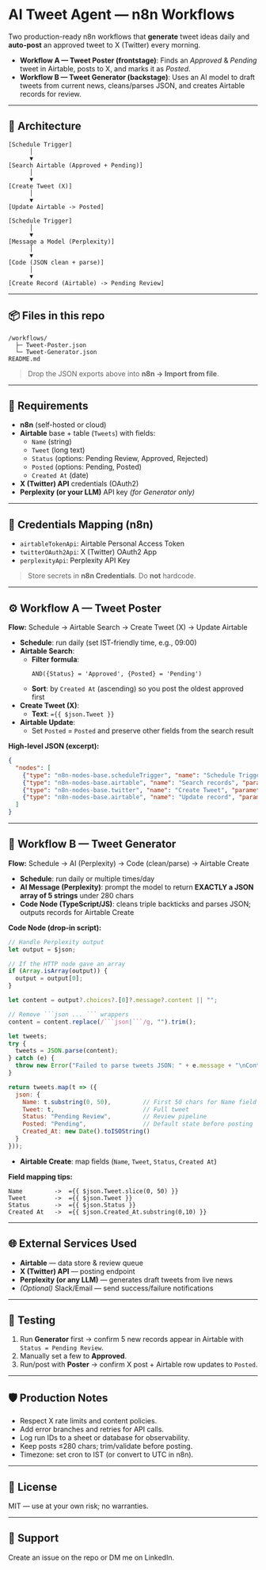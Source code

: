 # AI Tweet Agent — n8n Workflows

Two production-ready n8n workflows that **generate** tweet ideas daily and **auto-post** an approved tweet to X (Twitter) every morning.

- **Workflow A — Tweet Poster (frontstage)**: Finds an *Approved* & *Pending* tweet in Airtable, posts to X, and marks it as *Posted*.
- **Workflow B — Tweet Generator (backstage)**: Uses an AI model to draft tweets from current news, cleans/parses JSON, and creates Airtable records for review.

---

## 🧱 Architecture

```
[Schedule Trigger]
      │
      ▼
[Search Airtable (Approved + Pending)]
      │
      ▼
[Create Tweet (X)]
      │
      ▼
[Update Airtable -> Posted]
```

```
[Schedule Trigger]
      │
      ▼
[Message a Model (Perplexity)]
      │
      ▼
[Code (JSON clean + parse)]
      │
      ▼
[Create Record (Airtable) -> Pending Review]
```

---

## 📦 Files in this repo

```
/workflows/
  ├─ Tweet-Poster.json
  └─ Tweet-Generator.json
README.md
```

> Drop the JSON exports above into **n8n → Import from file**.

---

## 🔑 Requirements

- **n8n** (self-hosted or cloud)
- **Airtable** base + table (`Tweets`) with fields:
  - `Name` (string)
  - `Tweet` (long text)
  - `Status` (options: Pending Review, Approved, Rejected)
  - `Posted` (options: Pending, Posted)
  - `Created At` (date)
- **X (Twitter) API** credentials (OAuth2)
- **Perplexity (or your LLM)** API key *(for Generator only)*

---

## 🔐 Credentials Mapping (n8n)

- `airtableTokenApi`: Airtable Personal Access Token
- `twitterOAuth2Api`: X (Twitter) OAuth2 App
- `perplexityApi`: Perplexity API Key

> Store secrets in **n8n Credentials**. Do **not** hardcode.

---

## ⚙️ Workflow A — Tweet Poster

**Flow:** Schedule → Airtable Search → Create Tweet (X) → Update Airtable

- **Schedule**: run daily (set IST-friendly time, e.g., 09:00)
- **Airtable Search**:
  - **Filter formula**:
    ```
    AND({Status} = 'Approved', {Posted} = 'Pending')
    ```
  - **Sort**: by `Created At` (ascending) so you post the oldest approved first
- **Create Tweet (X)**:
  - **Text**: `={{ $json.Tweet }}`
- **Airtable Update**:
  - Set `Posted` = `Posted` and preserve other fields from the search result

**High-level JSON (excerpt):**
```json
{
  "nodes": [
    {"type": "n8n-nodes-base.scheduleTrigger", "name": "Schedule Trigger"},
    {"type": "n8n-nodes-base.airtable", "name": "Search records", "parameters": {"operation":"search","filterByFormula":"AND({Status} = 'Approved', {Posted} = 'Pending')"}},
    {"type": "n8n-nodes-base.twitter", "name": "Create Tweet", "parameters": {"text":"={{ $json.Tweet }}"}},
    {"type": "n8n-nodes-base.airtable", "name": "Update record", "parameters": {"operation":"update"}}
  ]
}
```

---

## 🤖 Workflow B — Tweet Generator

**Flow:** Schedule → AI (Perplexity) → Code (clean/parse) → Airtable Create

- **Schedule**: run daily or multiple times/day
- **AI Message (Perplexity)**: prompt the model to return **EXACTLY a JSON array of 5 strings** under 280 chars
- **Code Node (TypeScript/JS)**: cleans triple backticks and parses JSON; outputs records for Airtable Create
  
**Code Node (drop-in script):**
```javascript
// Handle Perplexity output
let output = $json;

// If the HTTP node gave an array
if (Array.isArray(output)) {
  output = output[0];
}

let content = output?.choices?.[0]?.message?.content || "";

// Remove ```json ... ``` wrappers
content = content.replace(/```json|```/g, "").trim();

let tweets;
try {
  tweets = JSON.parse(content);
} catch (e) {
  throw new Error("Failed to parse tweets JSON: " + e.message + "\nContent: " + content);
}

return tweets.map(t => ({ 
  json: {
    Name: t.substring(0, 50),         // First 50 chars for Name field
    Tweet: t,                         // Full tweet
    Status: "Pending Review",         // Review pipeline
    Posted: "Pending",                // Default state before posting
    Created_At: new Date().toISOString()
  }
}));
```
  
- **Airtable Create**: map fields (`Name`, `Tweet`, `Status`, `Created At`)

**Field mapping tips:**
```text
Name         ->  ={{ $json.Tweet.slice(0, 50) }}
Tweet        ->  ={{ $json.Tweet }}
Status       ->  ={{ $json.Status }}
Created At   ->  ={{ $json.Created_At.substring(0,10) }}
```

---

## 🌐 External Services Used

- **Airtable** — data store & review queue
- **X (Twitter) API** — posting endpoint
- **Perplexity (or any LLM)** — generates draft tweets from live news
- *(Optional)* Slack/Email — send success/failure notifications

---

## 🧪 Testing

1. Run **Generator** first → confirm 5 new records appear in Airtable with `Status = Pending Review`.
2. Manually set a few to **Approved**.
3. Run/post with **Poster** → confirm X post + Airtable row updates to `Posted`.

---

## 🛡️ Production Notes

- Respect X rate limits and content policies.
- Add error branches and retries for API calls.
- Log run IDs to a sheet or database for observability.
- Keep posts ≤280 chars; trim/validate before posting.
- Timezone: set cron to IST (or convert to UTC in n8n).

---

## 📄 License

MIT — use at your own risk; no warranties.

---

## 🙋 Support

Create an issue on the repo or DM me on LinkedIn.
